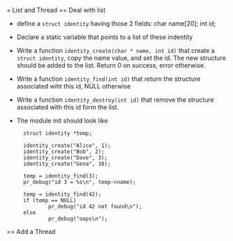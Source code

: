= List and Thread
== Deal with list
* define a `struct identity` having those 2 fields:
        char name[20];
        int id;

* Declare a static variable that points to a list of these indentity
* Write a function `identity_create(char * name, int id)` that create a `struct identity`, copy the name value, and set the id. The new structure should be added to the list. Return 0 on success, error otherwise.
* Write a function `identity_find(int id)` that return the structure associated wiht this id, NULL otherwise
* Write a function `identity_destroy(int id)` that remove the structure associated with this id form the list.

* The module init should look like

        struct identity *temp;

        identity_create("Alice", 1);
        identity_create("Bob", 2);
        identity_create("Dave", 3);
        identity_create("Gena", 10);

        temp = identity_find(3);
        pr_debug("id 3 = %s\n", temp->name);

        temp = identity_find(42);
        if (temp == NULL)
                pr_debug("id 42 not found\n");
        else
                pr_debug("oops\n");

== Add a Thread

